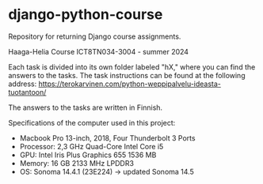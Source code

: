 # django-python-course
Repository for returning Django course assignments.


Haaga-Helia Course ICT8TN034-3004 - summer 2024

Each task is divided into its own folder labeled "hX," where you can find the answers to the tasks. The task instructions can be found at the following address: https://terokarvinen.com/python-weppipalvelu-ideasta-tuotantoon/

The answers to the tasks are written in Finnish.

Specifications of the computer used in this project:

- Macbook Pro 13-inch, 2018, Four Thunderbolt 3 Ports
- Processor: 2,3 GHz Quad-Core Intel Core i5
- GPU: Intel Iris Plus Graphics 655 1536 MB
- Memory: 16 GB 2133 MHz LPDDR3
- OS: Sonoma 14.4.1 (23E224) -> updated Sonoma 14.5

